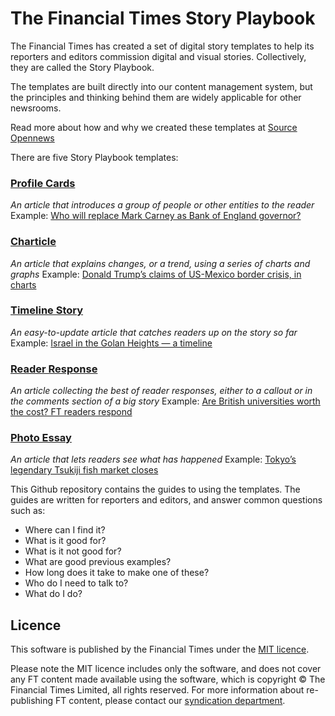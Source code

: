 # The Financial Times Story Playbook

The Financial Times has created a set of digital story templates to help its reporters and editors commission digital and visual stories. Collectively, they are called the Story Playbook.

The templates are built directly into our content management system, but the principles and thinking behind them are widely applicable for other newsrooms.

Read more about how and why we created these templates at [Source Opennews](https://source.opennews.org/articles/story-templates-financial-times-reusable/)

There are five Story Playbook templates:

### [Profile Cards](https://github.com/ft-interactive/story-playbook/blob/master/FT%20Story%20Playbook_%20Profile%20Card%20Story.pdf)
_An article that introduces a group of people or other entities to the reader_
Example: [Who will replace Mark Carney as Bank of England governor?](https://www.ft.com/content/647a115a-6678-11e9-a79d-04f350474d62)

### [Charticle](https://github.com/ft-interactive/story-playbook/blob/master/FT%20Story%20Playbook_%20Charticle.pdf)
_An article that explains changes, or a trend, using a series of charts and graphs_
Example: [Donald Trump’s claims of US-Mexico border crisis, in charts](https://www.ft.com/content/7a2ce77c-56d1-11e9-91f9-b6515a54c5b1)

### [Timeline Story](https://github.com/ft-interactive/story-playbook/blob/master/FT%20Story%20Playbook_%20Timeline%20Stories.pdf)
_An easy-to-update article that catches readers up on the story so far_
Example: [Israel in the Golan Heights — a timeline](https://www.ft.com/content/8b1a72c2-4c8e-11e9-8b7f-d49067e0f50d)

### [Reader Response](https://github.com/ft-interactive/story-playbook/blob/master/FT%20Story%20Playbook_%20Reader%20Responses.pdf)
_An article collecting the best of reader responses, either to a callout or in the comments section of a big story_
Example: [Are British universities worth the cost? FT readers respond](https://www.ft.com/content/6d497964-2a38-11e9-a5ab-ff8ef2b976c7)

### [Photo Essay](https://github.com/ft-interactive/story-playbook/blob/master/FT%20Story%20Playbook_%20Photo%20Essay.pdf)
_An article that lets readers see what has happened_
Example: [Tokyo’s legendary Tsukiji fish market closes](https://www.ft.com/content/325bcb3e-c662-11e8-ba8f-ee390057b8c9)

This Github repository contains the guides to using the templates. The guides are written for reporters and editors, and answer common questions such as:
- Where can I find it?
- What is it good for?
- What is it not good for?
- What are good previous examples?
- How long does it take to make one of these?
- Who do I need to talk to?
- What do I do?


## Licence
This software is published by the Financial Times under the [MIT licence](http://opensource.org/licenses/MIT). 

Please note the MIT licence includes only the software, and does not cover any FT content made available using the software, which is copyright &copy; The Financial Times Limited, all rights reserved. For more information about re-publishing FT content, please contact our [syndication department](http://syndication.ft.com/).